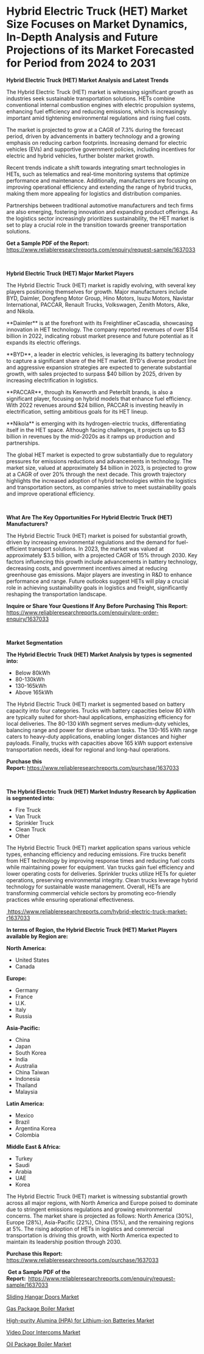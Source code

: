 <p><h1>Hybrid Electric Truck (HET) Market Size Focuses on Market Dynamics, In-Depth Analysis and Future Projections of its Market Forecasted for Period from 2024 to 2031</h1></p><p><strong>Hybrid Electric Truck (HET) Market Analysis and Latest Trends</strong></p>
<p><p>The Hybrid Electric Truck (HET) market is witnessing significant growth as industries seek sustainable transportation solutions. HETs combine conventional internal combustion engines with electric propulsion systems, enhancing fuel efficiency and reducing emissions, which is increasingly important amid tightening environmental regulations and rising fuel costs. </p><p>The market is projected to grow at a CAGR of 7.3% during the forecast period, driven by advancements in battery technology and a growing emphasis on reducing carbon footprints. Increasing demand for electric vehicles (EVs) and supportive government policies, including incentives for electric and hybrid vehicles, further bolster market growth.</p><p>Recent trends indicate a shift towards integrating smart technologies in HETs, such as telematics and real-time monitoring systems that optimize performance and maintenance. Additionally, manufacturers are focusing on improving operational efficiency and extending the range of hybrid trucks, making them more appealing for logistics and distribution companies. </p><p>Partnerships between traditional automotive manufacturers and tech firms are also emerging, fostering innovation and expanding product offerings. As the logistics sector increasingly prioritizes sustainability, the HET market is set to play a crucial role in the transition towards greener transportation solutions.</p></p>
<p><strong>Get a Sample PDF of the Report:&nbsp;</strong> <a href="https://www.reliableresearchreports.com/enquiry/request-sample/1637033">https://www.reliableresearchreports.com/enquiry/request-sample/1637033</a></p>
<p>&nbsp;</p>
<p><strong>Hybrid Electric Truck (HET) Major Market Players</strong></p>
<p><p>The Hybrid Electric Truck (HET) market is rapidly evolving, with several key players positioning themselves for growth. Major manufacturers include BYD, Daimler, Dongfeng Motor Group, Hino Motors, Isuzu Motors, Navistar International, PACCAR, Renault Trucks, Volkswagen, Zenith Motors, Alke, and Nikola. </p><p>**Daimler** is at the forefront with its Freightliner eCascadia, showcasing innovation in HET technology. The company reported revenues of over $154 billion in 2022, indicating robust market presence and future potential as it expands its electric offerings.</p><p>**BYD**, a leader in electric vehicles, is leveraging its battery technology to capture a significant share of the HET market. BYD's diverse product line and aggressive expansion strategies are expected to generate substantial growth, with sales projected to surpass $40 billion by 2025, driven by increasing electrification in logistics.</p><p>**PACCAR**, through its Kenworth and Peterbilt brands, is also a significant player, focusing on hybrid models that enhance fuel efficiency. With 2022 revenues around $24 billion, PACCAR is investing heavily in electrification, setting ambitious goals for its HET lineup.</p><p>**Nikola** is emerging with its hydrogen-electric trucks, differentiating itself in the HET space. Although facing challenges, it projects up to $3 billion in revenues by the mid-2020s as it ramps up production and partnerships.</p><p>The global HET market is expected to grow substantially due to regulatory pressures for emissions reductions and advancements in technology. The market size, valued at approximately $4 billion in 2023, is projected to grow at a CAGR of over 20% through the next decade. This growth trajectory highlights the increased adoption of hybrid technologies within the logistics and transportation sectors, as companies strive to meet sustainability goals and improve operational efficiency.</p></p>
<p>&nbsp;</p>
<p><strong>What Are The Key Opportunities For Hybrid Electric Truck (HET) Manufacturers?</strong></p>
<p><p>The Hybrid Electric Truck (HET) market is poised for substantial growth, driven by increasing environmental regulations and the demand for fuel-efficient transport solutions. In 2023, the market was valued at approximately $3.5 billion, with a projected CAGR of 15% through 2030. Key factors influencing this growth include advancements in battery technology, decreasing costs, and government incentives aimed at reducing greenhouse gas emissions. Major players are investing in R&D to enhance performance and range. Future outlooks suggest HETs will play a crucial role in achieving sustainability goals in logistics and freight, significantly reshaping the transportation landscape.</p></p>
<p><strong>Inquire or Share Your Questions If Any Before Purchasing This Report:</strong> <a href="https://www.reliableresearchreports.com/enquiry/pre-order-enquiry/1637033">https://www.reliableresearchreports.com/enquiry/pre-order-enquiry/1637033</a></p>
<p>&nbsp;</p>
<p><strong>Market Segmentation</strong></p>
<p><strong>The Hybrid Electric Truck (HET) Market Analysis by types is segmented into:</strong></p>
<p><ul><li>Below 80kWh</li><li>80-130kWh</li><li>130-165kWh</li><li>Above 165kWh</li></ul></p>
<p><p>The Hybrid Electric Truck (HET) market is segmented based on battery capacity into four categories. Trucks with battery capacities below 80 kWh are typically suited for short-haul applications, emphasizing efficiency for local deliveries. The 80-130 kWh segment serves medium-duty vehicles, balancing range and power for diverse urban tasks. The 130-165 kWh range caters to heavy-duty applications, enabling longer distances and higher payloads. Finally, trucks with capacities above 165 kWh support extensive transportation needs, ideal for regional and long-haul operations.</p></p>
<p><strong>Purchase this Report:&nbsp;</strong><a href="https://www.reliableresearchreports.com/purchase/1637033">https://www.reliableresearchreports.com/purchase/1637033</a></p>
<p>&nbsp;</p>
<p><strong>The Hybrid Electric Truck (HET) Market Industry Research by Application is segmented into:</strong></p>
<p><ul><li>Fire Truck</li><li>Van Truck</li><li>Sprinkler Truck</li><li>Clean Truck</li><li>Other</li></ul></p>
<p><p>The Hybrid Electric Truck (HET) market application spans various vehicle types, enhancing efficiency and reducing emissions. Fire trucks benefit from HET technology by improving response times and reducing fuel costs while maintaining power for equipment. Van trucks gain fuel efficiency and lower operating costs for deliveries. Sprinkler trucks utilize HETs for quieter operations, preserving environmental integrity. Clean trucks leverage hybrid technology for sustainable waste management. Overall, HETs are transforming commercial vehicle sectors by promoting eco-friendly practices while ensuring operational effectiveness.</p></p>
<p><a href="https://www.reliableresearchreports.com/hybrid-electric-truck-market-r1637033">&nbsp;https://www.reliableresearchreports.com/hybrid-electric-truck-market-r1637033</a></p>
<p><strong>In terms of Region, the Hybrid Electric Truck (HET) Market Players available by Region are:</strong></p>
<p>
    <p> <strong> North America: </strong>
        <ul>
            <li>United States</li>
            <li>Canada</li>
        </ul>
        </p> 
    <p> <strong> Europe: </strong>
        <ul>
            <li>Germany</li>
            <li>France</li>
            <li>U.K.</li>
            <li>Italy</li>
            <li>Russia</li>
        </ul>
        </p> 
    <p> <strong> Asia-Pacific: </strong>
        <ul>
            <li>China</li>
            <li>Japan</li>
            <li>South Korea</li>
            <li>India</li>
            <li>Australia</li>
            <li>China Taiwan</li>
            <li>Indonesia</li>
            <li>Thailand</li>
            <li>Malaysia</li>
        </ul>
        </p> 
    <p> <strong> Latin America: </strong>
        <ul>
            <li>Mexico</li>
            <li>Brazil</li>
            <li>Argentina Korea</li>
            <li>Colombia</li>
        </ul>
        </p> 
    <p> <strong> Middle East & Africa: </strong>
        <ul>
            <li>Turkey</li>
            <li>Saudi</li>
            <li>Arabia</li>
            <li>UAE</li>
            <li>Korea</li>
        </ul>
    </p>
    </p>
<p><p>The Hybrid Electric Truck (HET) market is witnessing substantial growth across all major regions, with North America and Europe poised to dominate due to stringent emissions regulations and growing environmental concerns. The market share is projected as follows: North America (30%), Europe (28%), Asia-Pacific (22%), China (15%), and the remaining regions at 5%. The rising adoption of HETs in logistics and commercial transportation is driving this growth, with North America expected to maintain its leadership position through 2030.</p></p>
<p><strong>Purchase this Report: </strong><a href="https://www.reliableresearchreports.com/purchase/1637033">https://www.reliableresearchreports.com/purchase/1637033</a></p>
<p>&nbsp;<strong>Get a Sample PDF of the Report:&nbsp;&nbsp;</strong><a href="https://www.reliableresearchreports.com/enquiry/request-sample/1637033">https://www.reliableresearchreports.com/enquiry/request-sample/1637033</a></p>
<p><strong></strong></p>
<p><p><a href="https://issuu.com/reportprime-2/docs/sliding-hangar-doors-market-size-20_ff730ed18cc230">Sliding Hangar Doors Market</a></p><p><a href="https://github.com/BryceTownsendr/Market-Research-Report-List-6/blob/main/gas-package-boiler-market.md">Gas Package Boiler Market</a></p><p><a href="https://williamkable67.medium.com/insights-into-high-purity-alumina-hpa-for-lithium-ion-batteries-market-share-and-competitive-2f5be6b543f2">High-purity Alumina (HPA) for Lithium-ion Batteries Market</a></p><p><a href="https://issuu.com/reportprime-2/docs/video-door-intercoms-market-size-20_f67a5d9360b610">Video Door Intercoms Market</a></p><p><a href="https://github.com/mahnoor2003/Market-Research-Report-List-6/blob/main/oil-package-boiler-market.md">Oil Package Boiler Market</a></p></p>